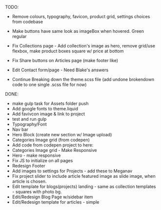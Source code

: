 TODO: 
* Remove colours, typography, favicon, product grid, settings choices from codebase

* Make buttons have same look as imageBox when hovered. Green regular
* Fix Collections page - Add collection's image as hero, remove grid/use flexbox, make product boxes square w/ price at bottom
* Fix Share buttons on Articles page (make footer like)
* Edit Contact form/page - Need Blake's answers


* Continue Breaking down the theme.scss file (add undone brokendown code to one single .scss file for now)

DONE:
* make gulp task for Assets folder push
* Add google fonts to theme.liquid
* Add favivcon image & link to project
* test and run gulp
* Typography/Font
* Nav bar
* Hero Block (create new section w/ Image upload)
* Categories Image grid (from codepen)
* Add code from codepen project to here:
* Categories Image grid - Make Responsive
* Hero - make responsive
* Fix JS to initialize on all pages
* Redesign Footer
* Add images to settings for Projects - add these to Meganav
* Fix project slider to include article featured image as slide image, when article is chosen.
* Edit template for blogs(projects) landing - same as collection templates - squares with photo bg.
* Edit/Redesign Blog Page w/sidebar item
* Edit/Redesign template for articles - simple